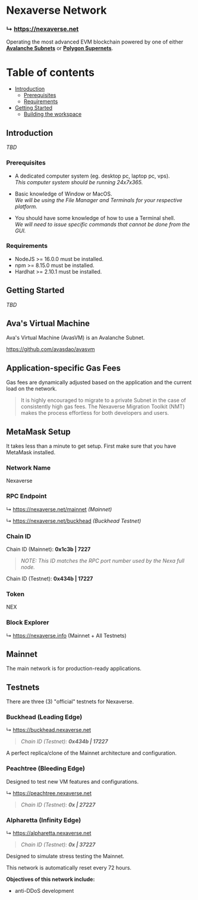 # Nexaverse Network

### ↳ https://nexaverse.net

Operating the most advanced EVM blockchain powered by one of either [__Avalanche Subnets__](https://docs.avax.network/subnets) or [__Polygon Supernets__](https://polygon.technology/supernets/).

# Table of contents

- [Introduction](#introduction)
  - [Prerequisites](#prerequisites)
  - [Requirements](#requirements)
- [Getting Started](#getting-started)
  - [Building the workspace](#building-the-workspace)


## Introduction

_TBD_

### Prerequisites

- A dedicated computer system (eg. desktop pc, laptop pc, vps).  
_This computer system should be running 24x7x365._

- Basic knowledge of Window or MacOS.  
_We will be using the File Manager and Terminals for your respective platform._

- You should have some knowledge of how to use a Terminal shell.  
_We will need to issue specific commands that cannot be done from the GUI._

### Requirements

- NodeJS >= 16.0.0 must be installed.
- npm >= 8.15.0 must be installed.
- Hardhat >= 2.10.1 must be installed.


## Getting Started

_TBD_


## Ava's Virtual Machine

Ava's Virtual Machine (AvasVM) is an Avalanche Subnet.

https://github.com/avasdao/avasvm

## Application-specific Gas Fees

Gas fees are dynamically adjusted based on the application and the current load on the network.

> It is highly encouraged to migrate to a private Subnet in the case of consistently high gas fees. The Nexaverse Migration Toolkit (NMT) makes the process effortless for both developers and users.


## MetaMask Setup

It takes less than a minute to get setup. First make sure that you have MetaMask installed.

### Network Name

Nexaverse

### RPC Endpoint

↳ https://nexaverse.net/mainnet _(Mainnet)_

↳ https://nexaverse.net/buckhead _(Buckhead Testnet)_

### Chain ID

Chain ID (Mainnet): __0x1c3b | 7227__
> _NOTE: This ID matches the RPC port number used by the Nexa full node._

Chain ID (Testnet): __0x434b | 17227__

### Token

NEX

### Block Explorer

↳ https://nexaverse.info (Mainnet + All Testnets)


## Mainnet

The main network is for production-ready applications.


## Testnets

There are three (3) "official" testnets for Nexaverse.

### Buckhead (Leading Edge)

↳ https://buckhead.nexaverse.net
> _Chain ID (Testnet): __0x434b | 17227___

A perfect replica/clone of the Mainnet architecture and configuration.

### Peachtree (Bleeding Edge)

Designed to test new VM features and configurations.

↳ https://peachtree.nexaverse.net
> _Chain ID (Testnet): __0x | 27227___

### Alpharetta (Infinity Edge)

↳ https://alpharetta.nexaverse.net
> _Chain ID (Testnet): __0x | 37227___

Designed to simulate stress testing the Mainnet.

This network is automatically reset every 72 hours.

__Objectives of this network include:__

- anti-DDoS development

